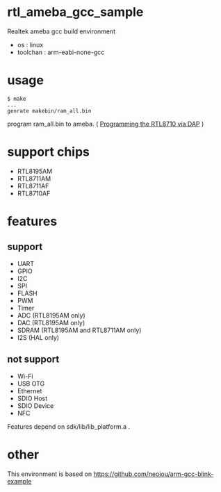 # rtl_ameba_gcc_sample

Realtek ameba gcc build environment

* os : linux
* toolchan : arm-eabi-none-gcc

# usage

```
$ make
...
genrate makebin/ram_all.bin
```
program ram_all.bin to ameba. ( [Programming the RTL8710 via DAP](https://github.com/eggman/RTL8710_DOC/blob/master/ProgrammingRTL8710.md) )




# support chips
* RTL8195AM
* RTL8711AM
* RTL8711AF
* RTL8710AF

# features
## support
* UART
* GPIO
* I2C
* SPI
* FLASH
* PWM
* Timer
* ADC (RTL8195AM only)
* DAC (RTL8195AM only)
* SDRAM (RTL8195AM and RTL8711AM only)
* I2S (HAL only)

## not support
* Wi-Fi
* USB OTG
* Ethernet
* SDIO Host
* SDIO Device
* NFC

Features depend on sdk/lib/lib_platform.a .

# other

This environment is based on https://github.com/neojou/arm-gcc-blink-example
